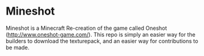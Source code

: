 # Mineshot
Mineshot is a Minecraft Re-creation of the game called Oneshot (http://www.oneshot-game.com/). This repo is simply an easier way for the builders to download the texturepack, and an easier way for contributions to be made.
